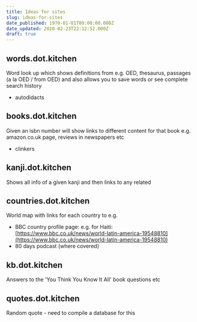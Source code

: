 ```yaml
---
title: Ideas for sites
slug: ideas-for-sites
date_published: 1970-01-01T00:00:00.000Z
date_updated: 2020-02-23T22:12:52.000Z
draft: true
---
```


## words.dot.kitchen

Word look up which shows definitions from e.g. OED, thesaurus, passages (a la OED / from OED) and also allows you to save words or see complete search history

- autodidacts

## books.dot.kitchen

Given an isbn number will show links to different content for that book e.g. amazon.co.uk page, reviews in newspapers etc

- clinkers

## kanji.dot.kitchen

Shows all info of a given kanji and then links to any related

## countries.dot.kitchen

World map with links for each country to e.g.

- BBC country profile page: e.g. for Haiti: [https://www.bbc.co.uk/news/world-latin-america-19548810](https://www.bbc.co.uk/news/world-latin-america-19548810)
- 80 days podcast (where covered)

## kb.dot.kitchen

Answers to the 'You Think You Know It All' book questions etc

## quotes.dot.kitchen

Random quote - need to compile a database for this
